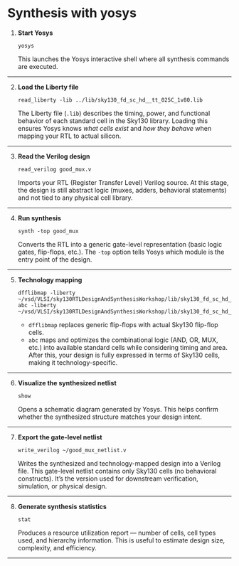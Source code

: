 # Synthesis with yosys

1. **Start Yosys**

   ```
   yosys
   ```

   This launches the Yosys interactive shell where all synthesis commands are executed.

---

2. **Load the Liberty file**

   ```
   read_liberty -lib ../lib/sky130_fd_sc_hd__tt_025C_1v80.lib
   ```

   The Liberty file (`.lib`) describes the timing, power, and functional behavior of each standard cell in the Sky130 library.
   Loading this ensures Yosys knows *what cells exist* and *how they behave* when mapping your RTL to actual silicon.

---

3. **Read the Verilog design**

   ```
   read_verilog good_mux.v
   ```

   Imports your RTL (Register Transfer Level) Verilog source. At this stage, the design is still abstract logic (muxes, adders, behavioral statements) and not tied to any physical cell library.

---

4. **Run synthesis**

   ```
   synth -top good_mux
   ```

   Converts the RTL into a generic gate-level representation (basic logic gates, flip-flops, etc.).
   The `-top` option tells Yosys which module is the entry point of the design.

---

5. **Technology mapping**

   ```
   dfflibmap -liberty ~/vsd/VLSI/sky130RTLDesignAndSynthesisWorkshop/lib/sky130_fd_sc_hd__tt_025C_1v80.lib
   abc -liberty   ~/vsd/VLSI/sky130RTLDesignAndSynthesisWorkshop/lib/sky130_fd_sc_hd__tt_025C_1v80.lib
   ```

   * `dfflibmap` replaces generic flip-flops with actual Sky130 flip-flop cells.
   * `abc` maps and optimizes the combinational logic (AND, OR, MUX, etc.) into available standard cells while considering timing and area.
     After this, your design is fully expressed in terms of Sky130 cells, making it technology-specific.

---

6. **Visualize the synthesized netlist**

   ```
   show
   ```

   Opens a schematic diagram generated by Yosys. This helps confirm whether the synthesized structure matches your design intent.

---

7. **Export the gate-level netlist**

   ```
   write_verilog ~/good_mux_netlist.v
   ```

   Writes the synthesized and technology-mapped design into a Verilog file. This gate-level netlist contains only Sky130 cells (no behavioral constructs). It’s the version used for downstream verification, simulation, or physical design.

---

8. **Generate synthesis statistics**

   ```
   stat
   ```

   Produces a resource utilization report — number of cells, cell types used, and hierarchy information. This is useful to estimate design size, complexity, and efficiency.

---

 

